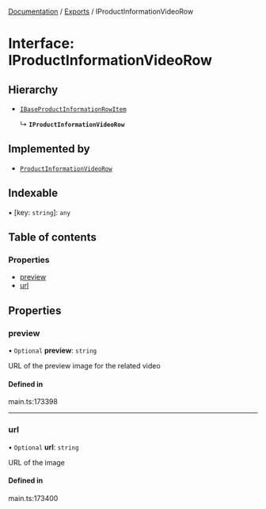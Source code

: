 [Documentation](../README.md) / [Exports](../modules.md) / IProductInformationVideoRow

# Interface: IProductInformationVideoRow

## Hierarchy

- [`IBaseProductInformationRowItem`](IBaseProductInformationRowItem.md)

  ↳ **`IProductInformationVideoRow`**

## Implemented by

- [`ProductInformationVideoRow`](../classes/ProductInformationVideoRow.md)

## Indexable

▪ [key: `string`]: `any`

## Table of contents

### Properties

- [preview](IProductInformationVideoRow.md#preview)
- [url](IProductInformationVideoRow.md#url)

## Properties

### preview

• `Optional` **preview**: `string`

URL of the preview image for the related video

#### Defined in

main.ts:173398

___

### url

• `Optional` **url**: `string`

URL of the image

#### Defined in

main.ts:173400
